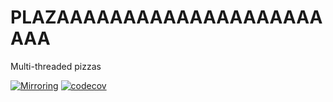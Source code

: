 # PLAZAAAAAAAAAAAAAAAAAAAAAAA
Multi-threaded pizzas

[![Mirroring](https://github.com/Cavonstavant/PLAZAAAAAAAAAAAAAAAAAAAAAAA/actions/workflows/mirroring.yml/badge.svg)](https://github.com/Cavonstavant/PLAZAAAAAAAAAAAAAAAAAAAAAAA/actions/workflows/mirroring.yml) [![codecov](https://codecov.io/gh/Cavonstavant/PLAZAAAAAAAAAAAAAAAAAAAAAAA/branch/main/graph/badge.svg?token=CIEA912WD7)](https://codecov.io/gh/Cavonstavant/PLAZAAAAAAAAAAAAAAAAAAAAAAA)